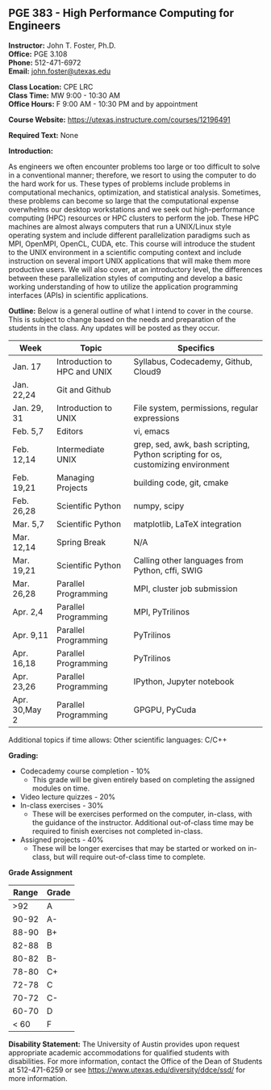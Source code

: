 <!--
.. title: Syllabus
.. slug: index
.. date: 2014-08-10 21:40:03 UTC-05:00
.. template: notitle.tmpl
.. description: PGE 383 - High Performance Computing syllabus page
-->

## PGE 383 - High Performance Computing for Engineers

**Instructor:** John T. Foster, Ph.D.  
**Office:** PGE 3.108  
**Phone:** 512-471-6972  
**Email:** [john.foster@utexas.edu](mailto:john.foster@.utexas.edu)  

**Class Location:** CPE LRC  
**Class Time:** MW 9:00 - 10:30 AM  
**Office Hours:** F 9:00 AM - 10:30 PM and by appointment   

**Course Website:** 
<https://utexas.instructure.com/courses/12196491>

**Required Text:** None

**Introduction:**

As engineers we often encounter problems too large or too difficult to solve in a conventional manner; therefore, we resort to using the computer to do the hard work for us. These types of problems include problems in computational mechanics, optimization, and statistical analysis. Sometimes, these problems can become so large that the computational expense overwhelms our desktop workstations and we seek out high-performance computing (HPC) resources or HPC clusters to perform the job. These HPC machines are almost always computers that run a UNIX/Linux style operating system and include different parallelization paradigms such as MPI, OpenMPI, OpenCL, CUDA, etc. This course will introduce the student to the UNIX environment in a scientific computing context and include instruction on several import UNIX applications that will make them more productive users. We will also cover, at an introductory level, the differences between these parallelization styles of computing and develop a basic working understanding of how to utilize the application programming interfaces (APIs) in scientific applications.

**Outline:** Below is a general outline of what I intend to cover in the course.  This is subject to change based on the needs and preparation of the students in the class.  Any updates will be posted as they occur.  

| Week | Topic | Specifics |
|------|-------|-----------|
| Jan. 17 | Introduction to HPC and UNIX | Syllabus, Codecademy, Github, Cloud9 |
| Jan. 22,24 | Git and Github |  |
| Jan. 29, 31 | Introduction to UNIX | File system, permissions, regular expressions |
| Feb. 5,7 | Editors | vi, emacs |
| Feb. 12,14   | Intermediate UNIX | grep, sed, awk, bash scripting, Python scripting for os, customizing environment |
| Feb. 19,21 | Managing Projects | building code, git, cmake |
| Feb. 26,28 | Scientific Python | numpy, scipy | 
| Mar. 5,7   | Scientific Python | matplotlib, LaTeX integration |
| Mar. 12,14 | Spring Break | N/A |
| Mar. 19,21 | Scientific Python | Calling other languages from Python, cffi, SWIG |
| Mar. 26,28 | Parallel Programming | MPI, cluster job submission |
| Apr. 2,4   | Parallel Programming | MPI, PyTrilinos |
| Apr. 9,11  | Parallel Programming | PyTrilinos |
| Apr. 16,18 | Parallel Programming | PyTrilinos |
| Apr. 23,26 | Parallel Programming | IPython, Jupyter notebook |
| Apr. 30,May 2    | Parallel Programming | GPGPU, PyCuda |

Additional topics if time allows: Other scientific languages: C/C++

**Grading:**

 * Codecademy course completion - 10%
    * This grade will be given entirely based on completing the assigned modules on time.
 * Video lecture quizzes - 20%
 * In-class exercises - 30%
    * These will be exercises performed on the computer, in-class, with the guidance of the instructor. Additional out-of-class time may be required to finish exercises not completed in-class.
 * Assigned projects - 40%
    * These will be longer exercises that may be started or worked on in-class, but will require out-of-class time to complete.


**Grade Assignment**

|Range|Grade|
|-|-|
|>92| A  |
|90-92| A-  |
|88-90| B+  |
|82-88| B  |
|80-82| B-  |
|78-80| C+  |
|72-78| C  |
|70-72| C-  |
|60-70| D  |
|< 60| F  |  


**Disability Statement:** The University of Austin provides upon request appropriate academic accommodations for qualified students with disabilities. For more information, contact the Office of the Dean of Students at 512-471-6259 or see https://www.utexas.edu/diversity/ddce/ssd/ for more information.
